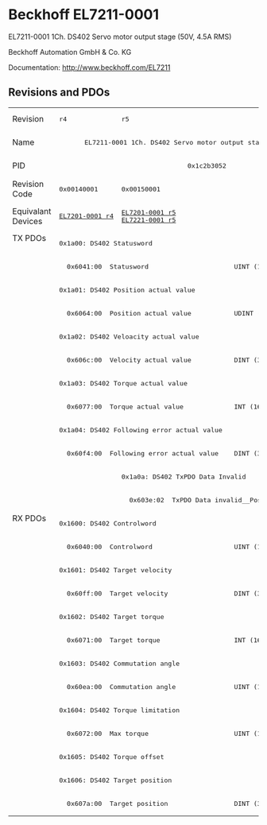 # Beckhoff EL7211-0001

EL7211-0001 1Ch. DS402 Servo motor output stage (50V, 4.5A RMS)

Beckhoff Automation GmbH & Co. KG

Documentation: <a href="http://www.beckhoff.com/EL7211">http://www.beckhoff.com/EL7211</a>

## Revisions and PDOs
<table>
<tr >
<td class="first">Revision</td>
<td ><pre>r4</pre></td>
<td ><pre>r5</pre></td>
</tr>
<tr >
<td class="first">Name</td>
<td  colspan=2 align="center"><pre>EL7211-0001 1Ch. DS402 Servo motor output stage (50V, 4.5A RMS)</pre></td>
</tr>
<tr >
<td class="first">PID</td>
<td  colspan=2 align="center"><pre>0x1c2b3052</pre></td>
</tr>
<tr >
<td class="first">Revision Code</td>
<td ><pre>0x00140001</pre></td>
<td ><pre>0x00150001</pre></td>
</tr>
<tr >
<td class="first">Equivalant Devices</td>
<td ><pre><a href="EL7201-0001">EL7201-0001 r4</a></pre></td>
<td ><pre><a href="EL7201-0001">EL7201-0001 r5</a><br/><a href="EL7221-0001">EL7221-0001 r5</a></pre></td>
</tr>
<tr class="txpdo pdosection">
<td class="first" rowspan=12 valign=top>TX PDOs</td>
<td colspan=2 align="left"><pre>0x1a00: DS402 Statusword</pre></td>
<td></td>
</tr>
<tr class="txpdo">
<td  colspan=2 align="left"><pre>  0x6041:00  Statusword                      UINT (16 bits)</pre></td>
</tr>
<tr class="txpdo pdosection">
<td  colspan=2 align="left"><pre>0x1a01: DS402 Position actual value</pre></td>
</tr>
<tr class="txpdo">
<td  colspan=2 align="left"><pre>  0x6064:00  Position actual value           UDINT (32 bits)</pre></td>
</tr>
<tr class="txpdo pdosection">
<td  colspan=2 align="left"><pre>0x1a02: DS402 Veloacity actual value</pre></td>
</tr>
<tr class="txpdo">
<td  colspan=2 align="left"><pre>  0x606c:00  Velocity actual value           DINT (32 bits)</pre></td>
</tr>
<tr class="txpdo pdosection">
<td  colspan=2 align="left"><pre>0x1a03: DS402 Torque actual value</pre></td>
</tr>
<tr class="txpdo">
<td  colspan=2 align="left"><pre>  0x6077:00  Torque actual value             INT (16 bits)</pre></td>
</tr>
<tr class="txpdo pdosection">
<td  colspan=2 align="left"><pre>0x1a04: DS402 Following error actual value</pre></td>
</tr>
<tr class="txpdo">
<td  colspan=2 align="left"><pre>  0x60f4:00  Following error actual value    DINT (32 bits)</pre></td>
</tr>
<tr class="txpdo pdosection">
<td ></td>
<td ><pre>0x1a0a: DS402 TxPDO Data Invalid</pre></td>
</tr>
<tr class="txpdo">
<td ></td>
<td ><pre>  0x603e:02  TxPDO Data invalid__Position actual value  BOOL</pre></td>
</tr>
<tr class="rxpdo pdosection">
<td class="first" rowspan=13 valign=top>RX PDOs</td>
<td colspan=2 align="left"><pre>0x1600: DS402 Controlword</pre></td>
<td></td>
</tr>
<tr class="rxpdo">
<td  colspan=2 align="left"><pre>  0x6040:00  Controlword                     UINT (16 bits)</pre></td>
</tr>
<tr class="rxpdo pdosection">
<td  colspan=2 align="left"><pre>0x1601: DS402 Target velocity</pre></td>
</tr>
<tr class="rxpdo">
<td  colspan=2 align="left"><pre>  0x60ff:00  Target velocity                 DINT (32 bits)</pre></td>
</tr>
<tr class="rxpdo pdosection">
<td  colspan=2 align="left"><pre>0x1602: DS402 Target torque</pre></td>
</tr>
<tr class="rxpdo">
<td  colspan=2 align="left"><pre>  0x6071:00  Target torque                   INT (16 bits)</pre></td>
</tr>
<tr class="rxpdo pdosection">
<td  colspan=2 align="left"><pre>0x1603: DS402 Commutation angle</pre></td>
</tr>
<tr class="rxpdo">
<td  colspan=2 align="left"><pre>  0x60ea:00  Commutation angle               UINT (16 bits)</pre></td>
</tr>
<tr class="rxpdo pdosection">
<td  colspan=2 align="left"><pre>0x1604: DS402 Torque limitation</pre></td>
</tr>
<tr class="rxpdo">
<td  colspan=2 align="left"><pre>  0x6072:00  Max torque                      UINT (16 bits)</pre></td>
</tr>
<tr class="rxpdo pdosection">
<td  colspan=2 align="left"><pre>0x1605: DS402 Torque offset</pre></td>
</tr>
<tr class="rxpdo pdosection">
<td  colspan=2 align="left"><pre>0x1606: DS402 Target position</pre></td>
</tr>
<tr class="rxpdo">
<td  colspan=2 align="left"><pre>  0x607a:00  Target position                 DINT (32 bits)</pre></td>
</tr>
</table>
